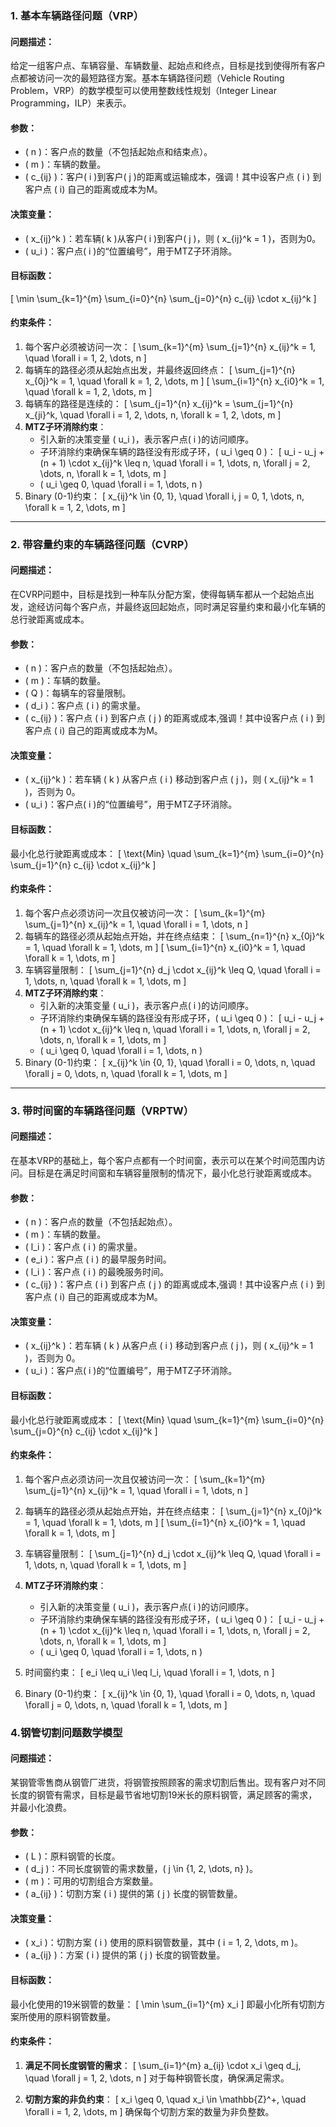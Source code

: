 ### 1. 基本车辆路径问题（VRP）

#### 问题描述：
给定一组客户点、车辆容量、车辆数量、起始点和终点，目标是找到使得所有客户点都被访问一次的最短路径方案。基本车辆路径问题（Vehicle Routing Problem，VRP）的数学模型可以使用整数线性规划（Integer Linear Programming，ILP）来表示。

#### 参数：
- \( n \)：客户点的数量（不包括起始点和结束点）。
- \( m \)：车辆的数量。
- \( c_{ij} \)：客户\( i \)到客户\( j \)的距离或运输成本，强调！其中设客户点 \( i \) 到客户点 \( i\) 自己的距离或成本为M。

#### 决策变量：
- \( x_{ij}^k \)：若车辆\( k \)从客户\( i \)到客户\( j \)，则 \( x_{ij}^k = 1 \)，否则为0。
- \( u_i \)：客户点\( i \)的“位置编号”，用于MTZ子环消除。

#### 目标函数：
\[
\min \sum_{k=1}^{m} \sum_{i=0}^{n} \sum_{j=0}^{n} c_{ij} \cdot x_{ij}^k
\]

#### 约束条件：
1. 每个客户必须被访问一次：
   \[
   \sum_{k=1}^{m} \sum_{j=1}^{n} x_{ij}^k = 1, \quad \forall i = 1, 2, \dots, n
   \]
2. 每辆车的路径必须从起始点出发，并最终返回终点：
   \[
   \sum_{j=1}^{n} x_{0j}^k = 1, \quad \forall k = 1, 2, \dots, m
   \]
   \[
   \sum_{i=1}^{n} x_{i0}^k = 1, \quad \forall k = 1, 2, \dots, m
   \]
3. 每辆车的路径是连续的：
   \[
   \sum_{j=1}^{n} x_{ij}^k = \sum_{j=1}^{n} x_{ji}^k, \quad \forall i = 1, 2, \dots, n, \forall k = 1, 2, \dots, m
   \]
4. **MTZ子环消除约束**：
   - 引入新的决策变量 \( u_i \)，表示客户点\( i \)的访问顺序。
   - 子环消除约束确保车辆的路径没有形成子环，\( u_i \geq 0 \)：
   \[
   u_i - u_j + (n + 1) \cdot x_{ij}^k \leq n, \quad \forall i = 1, \dots, n, \forall j = 2, \dots, n, \forall k = 1, \dots, m
   \]
   - \( u_i \geq 0, \quad \forall i = 1, \dots, n \)
5. Binary (0-1)约束：
   \[
   x_{ij}^k \in \{0, 1\}, \quad \forall i, j = 0, 1, \dots, n, \forall k = 1, 2, \dots, m
   \]

---

### 2. 带容量约束的车辆路径问题（CVRP）

#### 问题描述：
在CVRP问题中，目标是找到一种车队分配方案，使得每辆车都从一个起始点出发，途经访问每个客户点，并最终返回起始点，同时满足容量约束和最小化车辆的总行驶距离或成本。

#### 参数：
- \( n \)：客户点的数量（不包括起始点）。
- \( m \)：车辆的数量。
- \( Q \)：每辆车的容量限制。
- \( d_i \)：客户点 \( i \) 的需求量。
- \( c_{ij} \)：客户点 \( i \) 到客户点 \( j \) 的距离或成本,强调！其中设客户点 \( i \) 到客户点 \( i\) 自己的距离或成本为M。

#### 决策变量：
- \( x_{ij}^k \)：若车辆 \( k \) 从客户点 \( i \) 移动到客户点 \( j \)，则 \( x_{ij}^k = 1 \)，否则为 0。
- \( u_i \)：客户点\( i \)的“位置编号”，用于MTZ子环消除。

#### 目标函数：
最小化总行驶距离或成本：
\[
\text{Min} \quad \sum_{k=1}^{m} \sum_{i=0}^{n} \sum_{j=1}^{n} c_{ij} \cdot x_{ij}^k
\]

#### 约束条件：
1. 每个客户点必须访问一次且仅被访问一次：
   \[
   \sum_{k=1}^{m} \sum_{j=1}^{n} x_{ij}^k = 1, \quad \forall i = 1, \dots, n
   \]
2. 每辆车的路径必须从起始点开始，并在终点结束：
   \[
   \sum_{n=1}^{n} x_{0j}^k = 1, \quad \forall k = 1, \dots, m
   \]
   \[
   \sum_{i=1}^{n} x_{i0}^k = 1, \quad \forall k = 1, \dots, m
   \]
3. 车辆容量限制：
   \[
   \sum_{j=1}^{n} d_j \cdot x_{ij}^k \leq Q, \quad \forall i = 1, \dots, n, \quad \forall k = 1, \dots, m
   \]
4. **MTZ子环消除约束**：
   - 引入新的决策变量 \( u_i \)，表示客户点\( i \)的访问顺序。
   - 子环消除约束确保车辆的路径没有形成子环，\( u_i \geq 0 \)：
   \[
   u_i - u_j + (n + 1) \cdot x_{ij}^k \leq n, \quad \forall i = 1, \dots, n, \forall j = 2, \dots, n, \forall k = 1, \dots, m
   \]
   - \( u_i \geq 0, \quad \forall i = 1, \dots, n \)
5. Binary (0-1)约束：
   \[
   x_{ij}^k \in \{0, 1\}, \quad \forall i = 0, \dots, n, \quad \forall j = 0, \dots, n, \quad \forall k = 1, \dots, m
   \]

---

### 3. 带时间窗的车辆路径问题（VRPTW）

#### 问题描述：
在基本VRP的基础上，每个客户点都有一个时间窗，表示可以在某个时间范围内访问。目标是在满足时间窗和车辆容量限制的情况下，最小化总行驶距离或成本。

#### 参数：
- \( n \)：客户点的数量（不包括起始点）。
- \( m \)：车辆的数量。
- \( l_i \)：客户点 \( i \) 的需求量。
- \( e_i \)：客户点 \( i \) 的最早服务时间。
- \( l_i \)：客户点 \( i \) 的最晚服务时间。
- \( c_{ij} \)：客户点 \( i \) 到客户点 \( j \) 的距离或成本,强调！其中设客户点 \( i \) 到客户点 \( i\) 自己的距离或成本为M。

#### 决策变量：
- \( x_{ij}^k \)：若车辆 \( k \) 从客户点 \( i \) 移动到客户点 \( j \)，则 \( x_{ij}^k = 1 \)，否则为 0。
- \( u_i \)：客户点\( i \)的“位置编号”，用于MTZ子环消除。

#### 目标函数：
最小化总行驶距离或成本：
\[
\text{Min} \quad \sum_{k=1}^{m} \sum_{i=0}^{n} \sum_{j=0}^{n} c_{ij} \cdot x_{ij}^k
\]

#### 约束条件：
1. 每个客户点必须访问一次且仅被访问一次：
   \[
   \sum_{k=1}^{m} \sum_{j=1}^{n} x_{ij}^k = 1, \quad \forall i = 1, \dots, n
   \]
2. 每辆车的路径必须从起始点开始，并在终点结束：
   \[
   \sum_{j=1}^{n} x_{0j}^k = 1, \quad \forall k = 1, \dots, m
   \]
   \[
   \sum_{i=1}^{n} x_{i0}^k = 1, \quad \forall k = 1, \dots, m
   \]
3. 车辆容量限制：
   \[
   \sum_{j=1}^{n} d_j \cdot x_{ij}^k \leq Q, \quad \forall i = 1, \dots, n, \quad \forall k = 1, \dots, m
   \]
4. **MTZ子环消除约束**：
   - 引入新的决策变量 \( u_i \)，表示客户点\( i \)的访问顺序。
   - 子环消除约束确保车辆的路径没有形成子环，\( u_i \geq 0 \)：
   \[
   u_i - u_j + (n + 1) \cdot x_{ij}^k \leq n, \quad \forall i = 1, \dots, n, \forall j = 2, \dots, n, \forall k = 1, \dots, m
   \]
   - \( u_i \geq 0, \quad \forall i = 1, \dots, n \)
  
5. 时间窗约束：
   \[
   e_i \leq u_i \leq l_i, \quad \forall i = 1, \dots, n
   \]
6. Binary (0-1)约束：
   \[
   x_{ij}^k \in \{0, 1\}, \quad \forall i = 0, \dots, n, \quad \forall j = 0, \dots, n, \quad \forall k = 1, \dots, m
   \]


### 4.钢管切割问题数学模型

#### 问题描述：
某钢管零售商从钢管厂进货，将钢管按照顾客的需求切割后售出。现有客户对不同长度的钢管有需求，目标是最节省地切割19米长的原料钢管，满足顾客的需求，并最小化浪费。

#### 参数：
- \( L \)：原料钢管的长度。
- \( d_j \)：不同长度钢管的需求数量，\( j \in \{1, 2, \dots, n\} \)。
- \( m \)：可用的切割组合方案数量。
- \( a_{ij} \)：切割方案 \( i \) 提供的第 \( j \) 长度的钢管数量。

#### 决策变量：
- \( x_i \)：切割方案 \( i \) 使用的原料钢管数量，其中 \( i = 1, 2, \dots, m \)。
- \( a_{ij} \)：方案 \( i \) 提供的第 \( j \) 长度的钢管数量。

#### 目标函数：
最小化使用的19米钢管的数量：
\[
\min \sum_{i=1}^{m} x_i
\]
即最小化所有切割方案所使用的原料钢管数量。

#### 约束条件：
1. **满足不同长度钢管的需求**：
   \[
   \sum_{i=1}^{m} a_{ij} \cdot x_i \geq d_j, \quad \forall j = 1, 2, \dots, n 
   \]
   对于每种钢管长度，确保满足需求。

2. **切割方案的非负约束**：
   \[
   x_i \geq 0, \quad x_i \in \mathbb{Z}^+, \quad \forall i = 1, 2, \dots, m
   \]
   确保每个切割方案的数量为非负整数。

